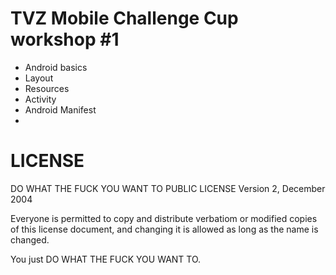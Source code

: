 # TVZ Mobile Challenge Cup workshop #1

* Android basics
* Layout
* Resources
* Activity
* Android Manifest
* 

# LICENSE

DO WHAT THE FUCK YOU WANT TO PUBLIC LICENSE Version 2, December 2004

Everyone is permitted to copy and distribute verbatiom or modified copies of this license document, and changing it is allowed as long as the name is changed.

You just DO WHAT THE FUCK YOU WANT TO.
